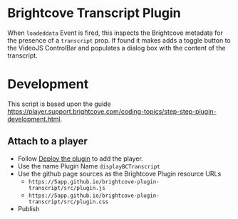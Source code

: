 # Brightcove Transcript Plugin

When `loadeddata` Event is fired, this inspects the Brightcove metadata for the presence of a `transcript` prop. If found it makes adds a toggle button to the VideoJS ControlBar and populates a dialog box with the content of the transcript.

# Development

This script is based upon the guide https://player.support.brightcove.com/coding-topics/step-step-plugin-development.html.

## Attach to a player

- Follow [Deploy the plugin](https://player.support.brightcove.com/coding-topics/step-step-plugin-development.html#Deploy_the_plugin) to add the player.
- Use the name Plugin Name `displayBCTranscript`
- Use the github page sources as the Brightcove Plugin resource URLs
   - `https://5app.github.io/brightcove-plugin-transcript/src/plugin.js`
   - `https://5app.github.io/brightcove-plugin-transcript/src/plugin.css`
- Publish